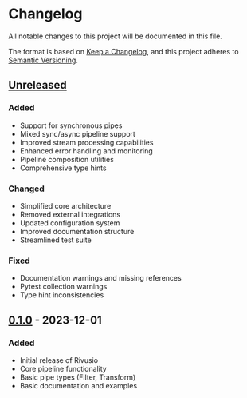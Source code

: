 # Changelog

All notable changes to this project will be documented in this file.

The format is based on [Keep a Changelog](https://keepachangelog.com/en/1.0.0/),
and this project adheres to [Semantic Versioning](https://semver.org/spec/v2.0.0.html).

## [Unreleased]
### Added
- Support for synchronous pipes
- Mixed sync/async pipeline support
- Improved stream processing capabilities
- Enhanced error handling and monitoring
- Pipeline composition utilities
- Comprehensive type hints

### Changed
- Simplified core architecture
- Removed external integrations
- Updated configuration system
- Improved documentation structure
- Streamlined test suite

### Fixed
- Documentation warnings and missing references
- Pytest collection warnings
- Type hint inconsistencies

## [0.1.0] - 2023-12-01
### Added
- Initial release of Rivusio
- Core pipeline functionality
- Basic pipe types (Filter, Transform)
- Basic documentation and examples

[Unreleased]: https://github.com/zbytealchemy/rivusio/compare/v0.1.0...HEAD
[0.1.0]: https://github.com/zbytealchemy/rivusio/releases/tag/v0.1.0
```
